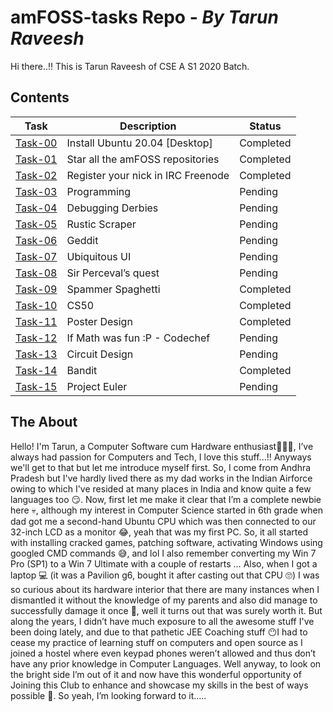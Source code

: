 # amFOSS-tasks Repo - _By Tarun Raveesh_

Hi there..!!
This is Tarun Raveesh of CSE A S1 2020 Batch.

## Contents

| **Task** | **Description** | **Status** |
| --- | --- | --- |
| <a href="https://github.com/TarunRaveesh/amFOSS-tasks/tree/main/Task-00">Task-00</a> | Install Ubuntu 20.04 [Desktop] | Completed |
| <a href="https://github.com/TarunRaveesh/amFOSS-tasks/tree/main/Task-01">Task-01</a> | Star all the amFOSS repositories | Completed |
| <a href="https://github.com/TarunRaveesh/amFOSS-tasks/tree/main/Task-02">Task-02</a> | Register your nick in IRC Freenode | Completed |
| <a href="https://github.com/TarunRaveesh/amFOSS-tasks/tree/main/Task-03">Task-03</a> | Programming| Pending |
| <a href="https://github.com/TarunRaveesh/amFOSS-tasks/tree/main/Task-04">Task-04</a> | Debugging Derbies | Pending |
| <a href="https://github.com/TarunRaveesh/amFOSS-tasks/tree/main/Task-05">Task-05</a> | Rustic Scraper  | Pending |
| <a href="https://github.com/TarunRaveesh/amFOSS-tasks/tree/main/Task-06">Task-06</a> | Geddit | Pending |
| <a href="https://github.com/TarunRaveesh/amFOSS-tasks/tree/main/Task-07">Task-07</a> | Ubiquitous UI | Pending |
| <a href="https://github.com/TarunRaveesh/amFOSS-tasks/tree/main/Task-08">Task-08</a> | Sir Perceval’s quest | Pending |
| <a href="https://github.com/TarunRaveesh/amFOSS-tasks/tree/main/Task-09">Task-09</a> | Spammer Spaghetti | Completed |
| <a href="https://github.com/TarunRaveesh/amFOSS-tasks/tree/main/Task-10">Task-10</a> | CS50 | Completed |
| <a href="https://github.com/TarunRaveesh/amFOSS-tasks/tree/main/Task-11">Task-11</a> | Poster Design | Completed |
| <a href="https://github.com/TarunRaveesh/amFOSS-tasks/tree/main/Task-12">Task-12</a> | If Math was fun :P - Codechef | Pending |
| <a href="https://github.com/TarunRaveesh/amFOSS-tasks/tree/main/Task-13">Task-13</a> | Circuit Design | Pending |
| <a href="https://github.com/TarunRaveesh/amFOSS-tasks/tree/main/Task-14">Task-14</a> | Bandit | Completed |
| <a href="https://github.com/TarunRaveesh/amFOSS-tasks/tree/main/Task-15">Task-15</a> | Project Euler | Pending |

## The About

Hello! I'm Tarun, a Computer Software cum Hardware enthusiast👨🏻‍💻, I’ve always had passion for Computers and Tech, I love this stuff...!! Anyways we'll get to that but let me introduce myself first. So, I come from Andhra Pradesh but I've hardly lived there as my dad works in the Indian Airforce owing to which I've resided at many places in India and know quite a few languages too 😏. Now, first let me make it clear that I’m a complete newbie here 💀, although my interest in Computer Science started in 6th grade when dad got me a second-hand Ubuntu CPU which was then connected to our 32-inch LCD as a monitor 😂, yeah that was my first PC. So, it all started with installing cracked games, patching software, activating Windows using googled CMD commands 😅, and lol I also remember converting my Win 7 Pro (SP1) to a Win 7 Ultimate with a couple of restarts … Also, when I got a laptop 💻 (it was a Pavilion g6, bought it after casting out that CPU 🙄) I was so curious about its hardware interior that there are many instances when I dismantled it without the knowledge of my parents and also did manage to successfully damage it once 😬, well it turns out that was surely worth it. But along the years, I didn’t have much exposure to all the awesome stuff I've been doing lately, and due to that pathetic JEE Coaching stuff 😶I had to cease my practice of learning stuff on computers and open source as I joined a hostel where even keypad phones weren’t allowed and thus don’t have any prior knowledge in Computer Languages. Well anyway, to look on the bright side I’m out of it and now have this wonderful opportunity of Joining this Club to enhance and showcase my skills in the best of ways possible 🤩. So yeah, I’m looking forward to it…..
